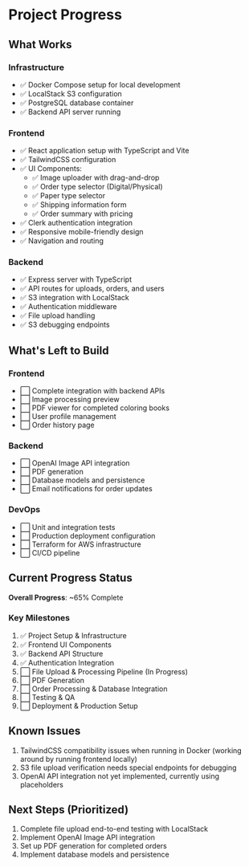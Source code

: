 # Project Progress

## What Works

### Infrastructure

- ✅ Docker Compose setup for local development
- ✅ LocalStack S3 configuration
- ✅ PostgreSQL database container
- ✅ Backend API server running

### Frontend

- ✅ React application setup with TypeScript and Vite
- ✅ TailwindCSS configuration
- ✅ UI Components:
  - ✅ Image uploader with drag-and-drop
  - ✅ Order type selector (Digital/Physical)
  - ✅ Paper type selector
  - ✅ Shipping information form
  - ✅ Order summary with pricing
- ✅ Clerk authentication integration
- ✅ Responsive mobile-friendly design
- ✅ Navigation and routing

### Backend

- ✅ Express server with TypeScript
- ✅ API routes for uploads, orders, and users
- ✅ S3 integration with LocalStack
- ✅ Authentication middleware
- ✅ File upload handling
- ✅ S3 debugging endpoints

## What's Left to Build

### Frontend

- ⬜ Complete integration with backend APIs
- ⬜ Image processing preview
- ⬜ PDF viewer for completed coloring books
- ⬜ User profile management
- ⬜ Order history page

### Backend

- ⬜ OpenAI Image API integration
- ⬜ PDF generation
- ⬜ Database models and persistence
- ⬜ Email notifications for order updates

### DevOps

- ⬜ Unit and integration tests
- ⬜ Production deployment configuration
- ⬜ Terraform for AWS infrastructure
- ⬜ CI/CD pipeline

## Current Progress Status

**Overall Progress**: ~65% Complete

### Key Milestones

1. ✅ Project Setup & Infrastructure
2. ✅ Frontend UI Components
3. ✅ Backend API Structure
4. ✅ Authentication Integration
5. ⬜ File Upload & Processing Pipeline (In Progress)
6. ⬜ PDF Generation
7. ⬜ Order Processing & Database Integration
8. ⬜ Testing & QA
9. ⬜ Deployment & Production Setup

## Known Issues

1. TailwindCSS compatibility issues when running in Docker (working around by running frontend locally)
2. S3 file upload verification needs special endpoints for debugging
3. OpenAI API integration not yet implemented, currently using placeholders

## Next Steps (Prioritized)

1. Complete file upload end-to-end testing with LocalStack
2. Implement OpenAI Image API integration
3. Set up PDF generation for completed orders
4. Implement database models and persistence
